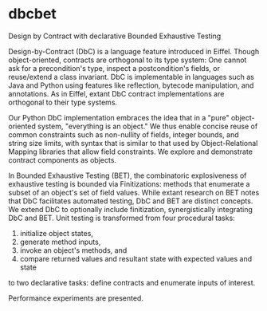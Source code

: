 dbcbet
======

Design by Contract with declarative Bounded Exhaustive Testing

Design-by-Contract (DbC) is a language feature introduced in Eiffel. 
Though object-oriented, contracts are orthogonal to its type system: 
One cannot ask for a precondition's type, inspect a postcondition's fields, or reuse/extend a class invariant. 
DbC is implementable in languages such as Java and Python using features like reflection, bytecode manipulation, and 
annotations. 
As in Eiffel, extant DbC contract implementations are orthogonal to their type systems.

Our Python DbC implementation embraces the idea that in a "pure" object-oriented system, "everything is an object." 
We thus enable concise reuse of common constraints such as non-nullity of fields, integer bounds, and string size limits, 
with syntax that is similar to that used by Object-Relational Mapping libraries that allow field constraints. 
We explore and demonstrate contract components as objects.

In Bounded Exhaustive Testing (BET), the combinatoric explosiveness of exhaustive testing is bounded via Finitizations: 
methods that enumerate a subset of an object's set of field values. 
While extant research on BET notes that DbC facilitates automated testing, DbC and BET are distinct concepts. 
We extend DbC to optionally include finitization, synergistically integrating DbC and BET. 
Unit testing is transformed from four procedural tasks:

1) initialize object states,
2) generate method inputs,
3) invoke an object's methods, and
4) compare returned values and resultant state with expected values and state

to two declarative tasks: define contracts and enumerate inputs of interest.

Performance experiments are presented. 
